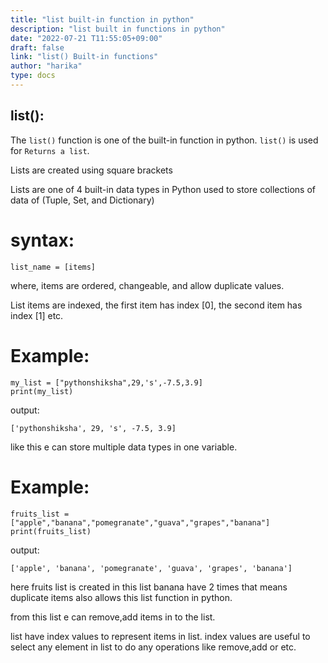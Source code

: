 ```yaml
---
title: "list built-in function in python"
description: "list built in functions in python"
date: "2022-07-21 T11:55:05+09:00"
draft: false
link: "list() Built-in functions"
author: "harika"
type: docs
---
```


## list():
The `list()` function is one of the built-in function in python.
`list()` is used for `Returns a list`.

Lists are created using square brackets

Lists are one of 4 built-in data types in Python used to store collections of data of (Tuple, Set, and Dictionary)

# syntax:
```
list_name = [items]
```
where, items are ordered, changeable, and allow duplicate values.

List items are indexed, the first item has index [0], the second item has index [1] etc.

# Example:
```
my_list = ["pythonshiksha",29,'s',-7.5,3.9]
print(my_list)
```
output:
```
['pythonshiksha', 29, 's', -7.5, 3.9]
```
like this e can store multiple data types in one variable.

# Example:
```
fruits_list = ["apple","banana","pomegranate","guava","grapes","banana"]
print(fruits_list)
```
output:
```
['apple', 'banana', 'pomegranate', 'guava', 'grapes', 'banana']
```
here fruits list is created in this list banana have 2 times that means duplicate items also allows this list function in python.

from this list e can remove,add items in to the list.

list have index values to represent items in list.
index values are useful to select any element in list to do any operations like remove,add or etc.



